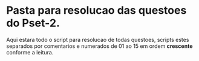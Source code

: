 # Pasta para resolucao das questoes do Pset-2.

Aqui estara todo o script para resolucao de todas questoes, scripts estes separados por comentarios e numerados de 01 ao 15 em ordem **crescente** conforme a leitura.

